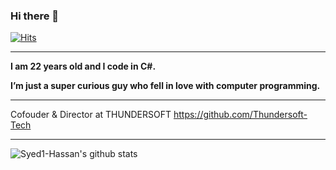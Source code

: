 ### **Hi there** 👋
[![Hits](https://hits.seeyoufarm.com/api/count/incr/badge.svg?url=https%3A%2F%2Fgithub.com%2FSyed1-Hassan&count_bg=%230A17DD&title_bg=%23555555&icon=&icon_color=%23E7E7E7&title=hits&edge_flat=false)](https://hits.seeyoufarm.com)
**** 


**I am 22 years old and I code in **C#**.**

****I’m just a super curious guy who fell in love with computer programming.****




****


Cofouder & Director at THUNDERSOFT https://github.com/Thundersoft-Tech




****




![Syed1-Hassan's github stats](https://github-readme-stats.vercel.app/api?username=Syed1-Hassan&count_private=true&show_icons=true&theme=radical)


